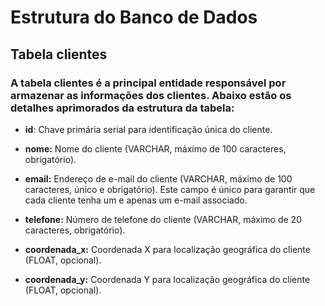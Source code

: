 # Estrutura do Banco de Dados
## Tabela clientes
### A tabela clientes é a principal entidade responsável por armazenar as informações dos clientes. Abaixo estão os detalhes aprimorados da estrutura da tabela:

* <strong>id</strong>: Chave primária serial para identificação única do cliente.

* <strong>nome:</strong> Nome do cliente (VARCHAR, máximo de 100 caracteres, obrigatório).

* <strong>email:</strong> Endereço de e-mail do cliente (VARCHAR, máximo de 100 caracteres, único e obrigatório). Este campo é único para garantir que cada cliente tenha um e apenas um e-mail associado.

* <strong>telefone:</strong> Número de telefone do cliente (VARCHAR, máximo de 20 caracteres, obrigatório).

* <strong>coordenada_x:</strong> Coordenada X para localização geográfica do cliente (FLOAT, opcional).

* <strong>coordenada_y:</strong> Coordenada Y para localização geográfica do cliente (FLOAT, opcional).
